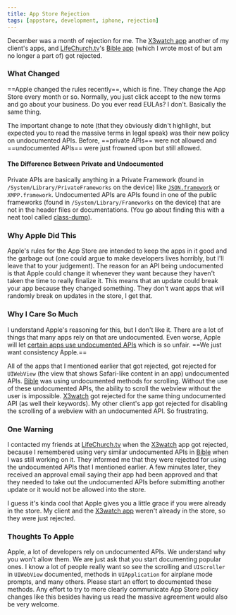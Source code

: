 ```yaml
---
title: App Store Rejection
tags: [appstore, development, iphone, rejection]
---
```


December was a month of rejection for me. The [X3watch app][] another of my client's apps, and [LifeChurch.tv][]'s [Bible app](http://youversion.com/iphone) (which I wrote most of but am no longer a part of) got rejected.

### What Changed

==Apple changed the rules recently==, which is fine. They change the App Store every month or so. Normally, you just click accept to the new terms and go about your business. Do you ever read EULAs? I don't. Basically the same thing.

The important change to note (that they obviously didn't highlight, but expected you to read the massive terms in legal speak) was their new policy on undocumented APIs. Before, ==private APIs== were not allowed and ==undocumented APIs== were just frowned upon but still allowed.

#### The Difference Between Private and Undocumented

Private APIs are basically anything in a Private Framework (found in `/System/Library/PrivateFrameworks` on the device) like [`JSON.framework`](http://samsoff.es/post/parsing-json-with-the-iphones-private-json-framework/) or `XMPP.framework`. Undocumented APIs are APIs found in one of the public frameworks (found in `/System/Library/Frameworks` on the device) that are not in the header files or documentations. (You go about finding this with a neat tool called [class-dump](http://www.codethecode.com/projects/class-dump/)).

### Why Apple Did This

Apple's rules for the App Store are intended to keep the apps in it good and the garbage out (one could argue to make developers lives horribly, but I'll leave that to your judgement). The reason for an API being undocumented is that Apple could change it whenever they want because they haven't taken the time to really finalize it. This means that an update could break your app because they changed something. They don't want apps that will randomly break on updates in the store, I get that.

### Why I Care So Much

I understand Apple's reasoning for this, but I don't like it. There are a lot of things that many apps rely on that are undocumented. Even worse, Apple will let [certain apps use undocumented APIs](http://daringfireball.net/2008/11/google_mobile_uses_private_iphone_apis) which is so unfair. ==We just want consistency Apple.==

All of the apps that I mentioned earlier that got rejected, got rejected for `UIWebView` (the view that shows Safari-like content in an app) undocumented APIs. [Bible][] was using undocumented methods for scrolling. Without the use of these undocumented APIs, the ability to scroll the webview without the user is impossible. [X3watch][] got rejected for the same thing undocumented API (as well their keywords). My other client's app got rejected for disabling the scrolling of a webview with an undocumented API. So frustrating.

### One Warning

I contacted my friends at [LifeChurch.tv][] when the [X3watch][] app got rejected, because I remembered using very similar undocumented APIs in [Bible][] when I was still working on it. They informed me that they were rejected for using the undocumented APIs that I mentioned earlier. A few minutes later, they received an approval email saying their app had been approved and that they needed to take out the undocumented APIs before submitting another update or it would not be allowed into the store.

I guess it's kinda cool that Apple gives you a little grace if you were already in the store. My client and the [X3watch app][] weren't already in the store, so they were just rejected.

### Thoughts To Apple

Apple, a lot of developers rely on undocumented APIs. We understand why you won't allow them. We are just ask that you start documenting popular ones. I know a lot of people really want so see the scrolling and `UIScroller` in `UIWebView` documented, methods in `UIApplication` for airplane mode prompts, and many others. Please start an effort to documented these methods. Any effort to try to more clearly communicate App Store policy changes like this besides having us read the massive agreement would also be very welcome.

[X3watch app]: http://itunes.apple.com/us/app/x3watch/id337170101?mt=8
[LifeChurch.tv]: http://lifechurch.tv
[Bible]: http://youversion.com/iphone
[X3watch]: http://itunes.apple.com/us/app/x3watch/id337170101?mt=8
